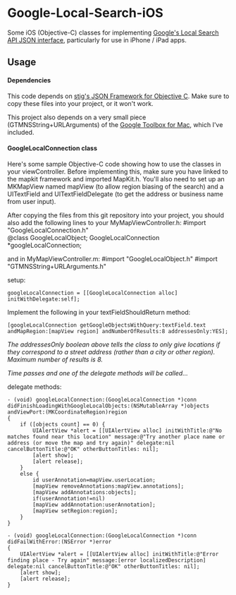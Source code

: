 # Google-Local-Search-iOS

Some iOS (Objective-C) classes for implementing [Google's Local Search API JSON interface][GoogleLocalSearchAPI], particularly for use in iPhone / iPad apps.

## Usage

#### Dependencies

This code depends on [stig's JSON Framework for Objective C][JSONFramework].  Make sure to copy these files into your project, or it won't work.

This project also depends on a very small piece (GTMNSString+URLArguments) of the [Google Toolbox for Mac][GTM], which I've included.

#### GoogleLocalConnection class

Here's some sample Objective-C code showing how to use the classes in your viewController.  Before implementing this, make sure you have linked to the mapkit framework and imported MapKit.h.  You'll also need to set up an MKMapView named mapView (to allow region biasing of the search) and a UITextField and UITextFieldDelegate (to get the address or business name from user input).  

After copying the files from this git repository into your project, you should also add the following lines to your MyMapViewController.h:
    #import "GoogleLocalConnection.h"  
    @class GoogleLocalObject;
    GoogleLocalConnection *googleLocalConnection;

and in MyMapViewController.m:
    #import "GoogleLocalObject.h"
    #import "GTMNSString+URLArguments.h"

setup: 

    googleLocalConnection = [[GoogleLocalConnection alloc] initWithDelegate:self]; 

Implement the following in your textFieldShouldReturn method:

    [googleLocalConnection getGoogleObjectsWithQuery:textField.text andMapRegion:[mapView region] andNumberOfResults:8 addressesOnly:YES];

*The addressesOnly boolean above tells the class to only give locations if they correspond to a street address (rather than a city or other region).  Maximum number of results is 8.*

*Time passes and one of the delegate methods will be called...*

delegate methods:

    - (void) googleLocalConnection:(GoogleLocalConnection *)conn didFinishLoadingWithGoogleLocalObjects:(NSMutableArray *)objects andViewPort:(MKCoordinateRegion)region
    {
        if ([objects count] == 0) {
            UIAlertView *alert = [[UIAlertView alloc] initWithTitle:@"No matches found near this location" message:@"Try another place name or address (or move the map and try again)" delegate:nil cancelButtonTitle:@"OK" otherButtonTitles: nil];
            [alert show];
            [alert release];
        }
        else {
            id userAnnotation=mapView.userLocation;
            [mapView removeAnnotations:mapView.annotations];
            [mapView addAnnotations:objects];
            if(userAnnotation!=nil)
            [mapView addAnnotation:userAnnotation];
            [mapView setRegion:region];
        }
    }

    - (void) googleLocalConnection:(GoogleLocalConnection *)conn didFailWithError:(NSError *)error
    {
        UIAlertView *alert = [[UIAlertView alloc] initWithTitle:@"Error finding place - Try again" message:[error localizedDescription] delegate:nil cancelButtonTitle:@"OK" otherButtonTitles: nil];
        [alert show];
        [alert release];
    }


 [GoogleLocalSearchAPI]: http://code.google.com/apis/maps/documentation/localsearch/jsondevguide.html
 [JSONFramework]: https://github.com/stig/json-framework
 [GTM]: http://code.google.com/p/google-toolbox-for-mac/